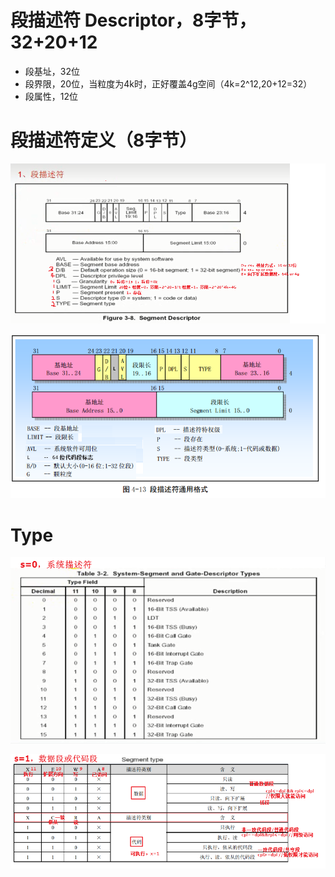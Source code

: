# 段描述符 Descriptor，8字节，32+20+12
- 段基址，32位
- 段界限，20位，当粒度为4k时，正好覆盖4g空间（4k=2^12,20+12=32）
- 段属性，12位

# 段描述符定义（8字节）
![](../photo/Pasted%20image%2020221207195838.png)

![](../photo/Pasted%20image%2020221207095404.png)
# Type
![](../photo/Pasted%20image%2020221207111918.png)

![](../photo/Pasted%20image%2020221207112039.png)




